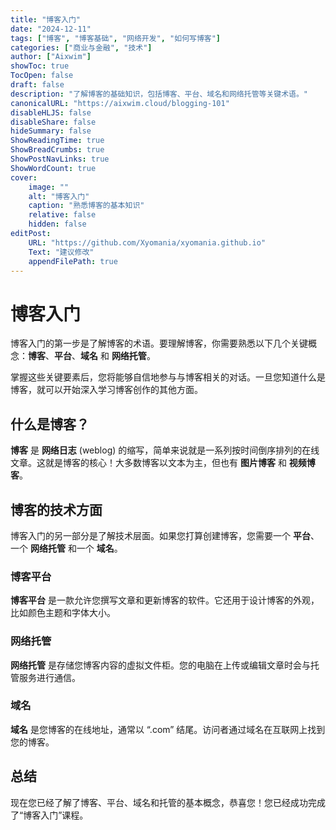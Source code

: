 ```yaml
---
title: "博客入门"
date: "2024-12-11"
tags: ["博客", "博客基础", "网络开发", "如何写博客"]
categories: ["商业与金融", "技术"]
author: ["Aixwim"]
showToc: true
TocOpen: false
draft: false
description: "了解博客的基础知识，包括博客、平台、域名和网络托管等关键术语。"
canonicalURL: "https://aixwim.cloud/blogging-101"
disableHLJS: false
disableShare: false
hideSummary: false
ShowReadingTime: true
ShowBreadCrumbs: true
ShowPostNavLinks: true
ShowWordCount: true
cover:
    image: ""
    alt: "博客入门"
    caption: "熟悉博客的基本知识"
    relative: false
    hidden: false
editPost:
    URL: "https://github.com/Xyomania/xyomania.github.io"
    Text: "建议修改"
    appendFilePath: true
---
```


# 博客入门

博客入门的第一步是了解博客的术语。要理解博客，你需要熟悉以下几个关键概念：**博客**、**平台**、**域名** 和 **网络托管**。

掌握这些关键要素后，您将能够自信地参与与博客相关的对话。一旦您知道什么是博客，就可以开始深入学习博客创作的其他方面。

## 什么是博客？

**博客** 是 **网络日志** (weblog) 的缩写，简单来说就是一系列按时间倒序排列的在线文章。这就是博客的核心！大多数博客以文本为主，但也有 **图片博客** 和 **视频博客**。

## 博客的技术方面

博客入门的另一部分是了解技术层面。如果您打算创建博客，您需要一个 **平台**、一个 **网络托管** 和一个 **域名**。

### 博客平台

**博客平台** 是一款允许您撰写文章和更新博客的软件。它还用于设计博客的外观，比如颜色主题和字体大小。

### 网络托管

**网络托管** 是存储您博客内容的虚拟文件柜。您的电脑在上传或编辑文章时会与托管服务进行通信。

### 域名

**域名** 是您博客的在线地址，通常以 “.com” 结尾。访问者通过域名在互联网上找到您的博客。

## 总结

现在您已经了解了博客、平台、域名和托管的基本概念，恭喜您！您已经成功完成了“博客入门”课程。
